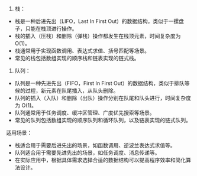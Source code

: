 1. 栈：

- 栈是一种后进先出（LIFO，Last In First Out）的数据结构，类似于一摞盘子，只能在栈顶进行操作。
- 栈的插入（压栈）和删除（弹栈）操作都发生在栈顶元素，时间复杂度为 O(1)。
- 栈通常用于实现函数调用、表达式求值、括号匹配等场景。
- 常见的栈包括数组实现的顺序栈和链表实现的链式栈。

1. 队列：

- 队列是一种先进先出（FIFO，First In First Out）的数据结构，类似于排队等候的过程，新元素在队尾插入，从队头删除。
- 队列的插入（入队）和删除（出队）操作分别在队尾和队头进行，时间复杂度为 O(1)。
- 队列通常用于任务调度、缓冲区管理、广度优先搜索等场景。
- 常见的队列包括数组实现的顺序队列和循环队列，以及链表实现的链式队列。

适用场景：

- 栈适合用于需要后进先出的场景，如函数调用、逆波兰表达式求值等。
- 队列适合用于需要先进先出的场景，如任务调度、消息传递等。
- 在实际应用中，根据具体需求选择合适的数据结构可以提高程序效率和简化算法设计。